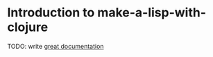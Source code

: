 # Introduction to make-a-lisp-with-clojure

TODO: write [great documentation](http://jacobian.org/writing/what-to-write/)
